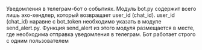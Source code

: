 Уведомления в телеграм-бот о событиях. Модуль bot.py содержит всего лишь эхо-хендлер, который возвращает user_id (chat_id). user_id (chat_id) наравне с bot_token необходимо указать в модуле send_alert.py. Функция  send_alert из этого модуля размещается в месте, где необходима отправка уведомления в телеграм. Бот работает строго с одним пользователем
